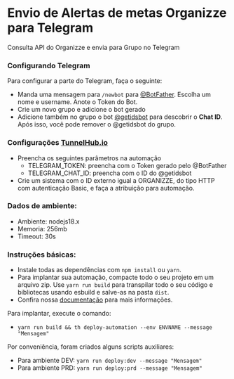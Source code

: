 # Envio de Alertas de metas Organizze para Telegram

Consulta API do Organizze e envia para Grupo no Telegram

### Configurando Telegram

Para configurar a parte do Telegram, faça o seguinte:

- Manda uma mensagem para `/newbot` para [@BotFather](https://t.me/BotFather). Escolha um nome e username. Anote o Token
  do Bot.
- Crie um novo grupo e adicione o bot gerado
- Adicione também no grupo o bot [@getidsbot](https://t.me/getidsbot) para descobrir o **Chat ID**. Após isso, você pode
  remover o @getidsbot do grupo.

### Configurações [TunnelHub.io](https://tunnelhub.io)

- Preencha os seguintes parâmetros na automação
  - TELEGRAM_TOKEN: preencha com o Token gerado pelo @BotFather
  - TELEGRAM_CHAT_ID: preencha com o ID do @getidsbot
- Crie um sistema com o ID externo igual a ORGANIZZE, do tipo HTTP com autenticação Basic, e faça a atribuição para
  automação.

### Dados de ambiente:

* Ambiente: nodejs18.x
* Memoria: 256mb
* Timeout: 30s

### Instruções básicas:

* Instale todas as dependências com `npm install` ou `yarn`.
* Para implantar sua automação, compacte todo o seu projeto em um arquivo zip. Use `yarn run build` para transpilar todo
  o seu código e
  bibliotecas usando esbuild e salve-as na pasta `dist`.
* Confira nossa [documentação](https://docs.tunnelhub.io) para mais informações.

Para implantar, execute o comando:

* `yarn run build && th deploy-automation --env ENVNAME --message "Mensagem"`

Por conveniência, foram criados alguns scripts auxiliares:

* Para ambiente DEV: `yarn run deploy:dev --message "Mensagem"`
* Para ambiente PRD: `yarn run deploy:prd --message "Mensagem"`